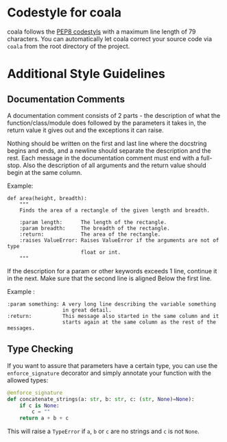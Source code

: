 # Codestyle for coala

coala follows the [PEP8 codestyls](https://www.python.org/dev/peps/pep-0008/)
with a maximum line length of 79 characters. You can automatically let coala
correct your source code via `coala` from the root directory of the project.

# Additional Style Guidelines

## Documentation Comments

A documentation comment consists of 2 parts - the description of what the
function/class/module does followed by the parameters it takes in, the
return value it gives out and the exceptions it can raise.

Nothing should be written on the first and last line where the docstring
begins and ends, and a newline should separate the description and the rest.
Each message in the documentation comment must end with a full-stop. Also
the description of all arguments and the return value should begin at the
same column.

Example:

```
def area(height, breadth):
    """
    Finds the area of a rectangle of the given length and breadth.

    :param length:      The length of the rectangle.
    :param breadth:     The breadth of the rectangle.
    :return:            The area of the rectangle.
    :raises ValueError: Raises ValueError if the arguments are not of type
                        float or int.
    """
```

If the description for a param or other keywords exceeds 1 line, continue
it in the next. Make sure that the second line is aligned Below the first
line.

Example :
```
:param something: A very long line describing the variable something
                  in great detail.
:return:          This message also started in the same column and it
                  starts again at the same column as the rest of the messages.
```

## Type Checking

If you want to assure that parameters have a certain type, you can use the
`enforce_signature` decorator and simply annotate your function with the allowed
types:

```python
@enforce_signature
def concatenate_strings(a: str, b: str, c: (str, None)=None):
    if c is None:
        c = ""
    return a + b + c
```

This will raise a `TypeError` if `a`, `b` or `c` are no strings and `c` is not
`None`.
